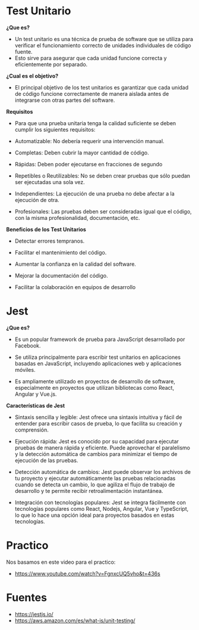 # Test Unitario

**¿Que es?**
 - Un test unitario es una técnica de prueba de software que se utiliza para verificar el funcionamiento correcto de unidades individuales de código fuente.
 - Esto sirve para asegurar que cada unidad funcione correcta y eficientemente por separado. 

**¿Cual es el objetivo?**
 - El principal objetivo de los test unitarios es garantizar que cada unidad de código funcione correctamente de manera aislada antes de integrarse con otras partes del software.

**Requisitos**
 - Para que una prueba unitaria tenga la calidad suficiente se deben cumplir los siguientes requisitos:

  - Automatizable: No debería requerir una intervención manual.

  - Completas: Deben cubrir la mayor cantidad de código.

  - Rápidas: Deben poder ejecutarse en fracciones de segundo

  - Repetibles o Reutilizables: No se deben crear pruebas que sólo puedan ser ejecutadas una sola vez. 

  - Independientes: La ejecución de una prueba no debe afectar a la ejecución de otra.

 - Profesionales: Las pruebas deben ser consideradas igual que el código, con la misma profesionalidad, documentación, etc.

**Beneficios de los Test Unitarios**

  - Detectar errores tempranos.

  - Facilitar el mantenimiento del código.

  - Aumentar la confianza en la calidad del software.

  - Mejorar la documentación del código.

  - Facilitar la colaboración en equipos de desarrollo

# Jest

**¿Que es?**
 - Es un popular framework de prueba para JavaScript desarrollado por Facebook.

 - Se utiliza principalmente para escribir test unitarios en aplicaciones basadas en JavaScript, incluyendo aplicaciones web y aplicaciones móviles.

 - Es ampliamente utilizado en proyectos de desarrollo de software, especialmente en proyectos que utilizan bibliotecas como React, Angular y Vue.js.

**Características de Jest**

 - Sintaxis sencilla y legible: Jest ofrece una sintaxis intuitiva y fácil de entender para escribir casos de prueba, lo que facilita su creación y comprensión.

 - Ejecución rápida: Jest es conocido por su capacidad para ejecutar pruebas de manera rápida y eficiente. Puede aprovechar el paralelismo y la detección automática de cambios para minimizar el tiempo de ejecución de las pruebas.

 - Detección automática de cambios: Jest puede observar los archivos de tu proyecto y ejecutar automáticamente las pruebas relacionadas cuando se detecta un cambio, lo que agiliza el flujo de trabajo de desarrollo y te permite recibir retroalimentación instantánea.

 - Integración con tecnologías populares: Jest se integra fácilmente con tecnologías populares como React, Nodejs, Angular, Vue y TypeScript, lo que lo hace una opción ideal para proyectos basados en estas tecnologías.

# Practico

Nos basamos en este video para el practico:
  - https://www.youtube.com/watch?v=FgnxcUQ5vho&t=436s

# Fuentes

 - https://jestjs.io/
 - https://aws.amazon.com/es/what-is/unit-testing/
